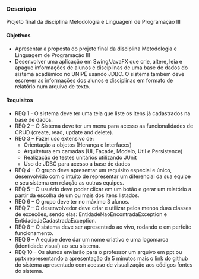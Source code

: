 ### Descrição

Projeto final da disciplina Metodologia e Linguagem de Programação III

#### Objetivos
- Apresentar a proposta do projeto final da disciplina Metodologia e Linguagem de Programação III
- Desenvolver uma aplicação em Swing/JavaFX que crie, altere, leia e apague informações de alunos e disciplinas de uma base de dados do sistema acadêmico no UNIPÊ usando JDBC. O sistema também deve escrever as informações dos alunos e disciplinas em formato de relatório num arquivo de texto.
#### Requisitos
- REQ 1 - O sistema deve ter uma tela que liste os itens já cadastrados na base de dados.
- REQ 2 – O Sistema deve ter um menu para acesso as funcionalidades de CRUD (create, read, update and delete).
- REQ	3	– Fazer	uso extensivo de:
  - Orientação a	objetos (Herança e	Interfaces)
  - Arquitetura em camadas (UI,	Façade,	Modelo,	 Util e	Persistence)
  - Realização de	testes	unitários utilizando JUnit
  - Uso de	JDBC	para acesso a	base	de	dados
- REQ 4 – O grupo deve apresentar um requisito especial e único, desenvolvido com o intuito de representar um diferencial da sua equipe e seu sistema em relação as outras equipes.
- REQ 5 – O usuário deve poder clicar em um botão e gerar um relatório a partir da escolha de um ou mais dos itens listados.
- REQ 6 – O grupo deve ter no máximo 3 alunos.
- REQ 7 – O desenvolvedor deve criar e utilizar pelos menos duas classes de exceções, sendo elas: EntidadeNaoEncontradaException e EntidadeJaCadastradaException.
- REQ 8 – O sistema deve ser apresentado ao vivo, rodando e em perfeito funcionamento.
- REQ 9 – A equipe deve dar um nome criativo e uma logomarca (identidade visual) ao seu sistema.
- REQ 10 – Os alunos enviarão para o professor um arquivo em ppt ou pptx representando a apresentação de 5 minutos mais o link do github do sistema apresentado com acesso de visualização aos códigos fontes do sistema.
